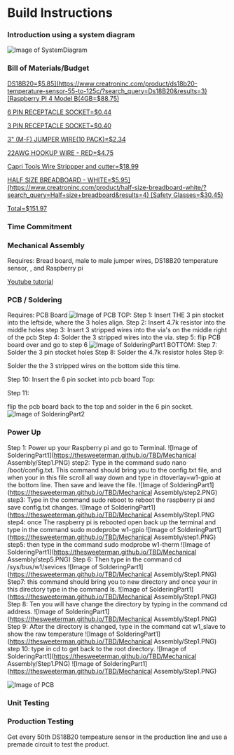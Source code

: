 # Build Instructions
### Introduction using a system diagram
![Image of SystemDiagram](https://thesweeterman.github.io/TBD/SD.PNG)

### Bill of Materials/Budget
[DS18B20=$5.85](https://www.creatroninc.com/product/ds18b20-temperature-sensor-55-to-125c/?search_query=Ds18B20&results=3)
[Raspberry PI 4 Model B(4GB=$88.75)](https://www.creatroninc.com/product/ds18b20-temperature-sensor-55-to-125c/?search_query=Ds18b20&results=3)

[6 PIN RECEPTACLE SOCKET=$0.44](https://www.creatroninc.com/product/6-pin-receptacle-socket/?search_query=SOCKET&results=231)

[3 PIN RECEPTACLE SOCKET=$0.40](https://www.creatroninc.com/product/3-pin-receptacle-socket/?search_query=SOCKET&results=231)

[3" (M-F) JUMPER WIRE(10 PACK)=$2.34](https://www.creatroninc.com/product/3-m-f-jumper-wire-10-pack/?search_query=CONJU&results=11)

[22AWG HOOKUP WIRE - RED=$4.75](https://www.creatroninc.com/product/22awg-hookup-wire-red/?search_query=HOOKUP+WIRE&results=23)

[Capri Tools Wire Strippper and cutter=$18.99](https://www.amazon.ca/Capri-Tools-CP20013-Professional-Stripper/dp/B01018D07K/ref=sr_1_5?crid=2Z2XTP5GSBVST&keywords=wire+stripper&qid=1576270031&sprefix=wire+%2Caps%2C163&sr=8-5)

[HALF SIZE BREADBOARD - WHITE=$5.95](https://www.creatroninc.com/product/half-size-breadboard-white/?search_query=Half+size+breadboard&results=4)
[Safety Glasses=$30.45)](https://www.amazon.ca/3M-SecureFit-Protection-Glasses-Anti-fog/dp/B0197YJQGI/ref=sr_1_1_sspa?crid=116HJL57V8J66&keywords=safety+glasses&qid=1576270662&sprefix=safet%2Caps%2C171&sr=8-1-spons&psc=1&spLa=ZW5jcnlwdGVkUXVhbGlmaWVyPUExTk5YME9UU0UwTVo5JmVuY3J5cHRlZElkPUEwMzc4MjE3MklRMzFQMFlWT0RYRSZlbmNyeXB0ZWRBZElkPUEwMjUzNjk4MkZWUjRIWVNPODkzRSZ3aWRnZXROYW1lPXNwX2F0ZiZhY3Rpb249Y2xpY2tSZWRpcmVjdCZkb05vdExvZ0NsaWNrPXRydWU=)

[Total=$151.97](https://thesweeterman.github.io/TBD/BuildBudget.PNG)

### Time Commitment
### Mechanical Assembly
Requires: 
Bread board, male to male jumper wires, DS18B20 temperature sensor, , and Raspberry pi

[Youtube tutorial](https://www.youtube.com/watch?v=aEnS0-Jy2vE&t=87s)

### PCB / Soldering
Requires:
PCB Board
![Image of PCB](https://thesweeterman.github.io/TBD/PCB.PNG)
TOP:
Step 1:
Insert THE 3 pin stocket into the leftside, where the 3 holes align.
Step 2:
Insert 4.7k resistor into the middle holes
step 3:
Insert 3 stripped wires into the via's on the middle right of the pcb
Step 4:
Solder the 3 stripped wires into the via.
step 5:
flip PCB board over and go to step 6
![Image of SolderingPart1](https://thesweeterman.github.io/TBD/SolderingPart1.PNG)
BOTTOM:
Step 7:
Solder the 3 pin stocket holes 
Step 8:
Solder the 4.7k resistor holes
Step 9: 

Solder the the 3 stripped wires on the bottom side this time.

Step 10:
Insert the 6 pin socket into pcb board
Top:

Step 11: 

flip the pcb board back to the top and solder in the 6 pin socket.
![Image of SolderingPart2](https://thesweeterman.github.io/TBD/SolderingPart2.PNG)

### Power Up
Step 1:
Power up your Raspberry pi and go to Terminal.
![Image of SolderingPart1](https://thesweeterman.github.io/TBD/Mechanical Assembly/Step1.PNG)
step2:
Type in the command sudo nano /boot/config.txt. This command should bring you to the config.txt file, and when your in this file scroll all way down and type in dtoverlay=w1-gpio at the bottom line. Then save and leave the file.
![Image of SolderingPart1](https://thesweeterman.github.io/TBD/Mechanical Assembly/step2.PNG)
step3:
Type in the command sudo reboot to reboot the raspberry pi and save config.txt changes.
![Image of SolderingPart1](https://thesweeterman.github.io/TBD/Mechanical Assembly/Step1.PNG
step4: 
once The raspberry pi is rebooted open back up the terminal and type in the command sudo modeprobe w1-gpio
![Image of SolderingPart1](https://thesweeterman.github.io/TBD/Mechanical Assembly/step1.PNG)
step5:
then type in the command sudo modprobe w1-therm
![Image of SolderingPart1](https://thesweeterman.github.io/TBD/Mechanical Assembly/step5.PNG)
Step 6:
Then type in the command cd /sys/bus/w1/sevices
![Image of SolderingPart1](https://thesweeterman.github.io/TBD/Mechanical Assembly/Step1.PNG)
Step7:
this command should bring you to new directory and once your in this directory type in the command ls.
![Image of SolderingPart1](https://thesweeterman.github.io/TBD/Mechanical Assembly/Step1.PNG)
Step 8:
Ten you will have change the directory by typing in the command cd address.
![Image of SolderingPart1](https://thesweeterman.github.io/TBD/Mechanical Assembly/Step1.PNG)
Step 9: 
After the directory is changed, type in the command cat w1_slave to show the raw temperature
![Image of SolderingPart1](https://thesweeterman.github.io/TBD/Mechanical Assembly/Step1.PNG)
step 10:
type in cd to get back to the root directory. 
![Image of SolderingPart1](https://thesweeterman.github.io/TBD/Mechanical Assembly/Step1.PNG)
![Image of SolderingPart1](https://thesweeterman.github.io/TBD/Mechanical Assembly/Step1.PNG)


![Image of PCB](https://thesweeterman.github.io/TBD/PowerUp.PNG)

### Unit Testing

### Production Testing
Get every 50th DS18B20 tempeature sensor in the production line and use a premade circuit to test the product.
